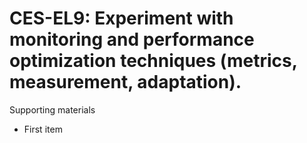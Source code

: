 # CES-EL9:  	Experiment with monitoring and performance optimization techniques (metrics, measurement, adaptation).	 

Supporting materials

* First item